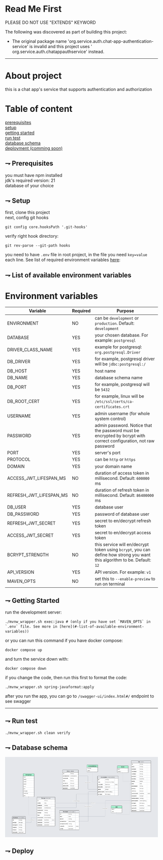 # Read Me First

PLEASE DO NOT USE "EXTENDS" KEYWORD

The following was discovered as part of building this project:

* The original package name 'org.service.auth.chat-app-authentication-service'
  is invalid and this project uses '
  org.service.auth.chatappauthservice' instead.

---

# About project

this is a chat app's service that supports authentication and authorization

# Table of content

[prerequisites](#-prerequisites)<br>
[setup](#-setup)<br>
[getting started](#-getting-started)<br>
[run test](#-run-test)<br>
[database schema](#-database-schema)<br>
[deployment (comming soon)](#-deploy)<br>

## ⇁ Prerequisites

you must have npm installed<br>
jdk's required version: 21<br>
database of your choice<br>

## ⇁ Setup

first, clone this project<br>
next, config git hooks<br>

```shell
git config core.hooksPath '.git-hooks'
```

verify right hook directory:

```shell
git rev-parse --git-path hooks
```

you need to have `.env` file in root project, in the file you need `key=value`
each line. See list of required
environment variables [here](#-list-of-available-environment-variables):<br>

## ⇁ List of available environment variables

# Environment variables

| Variable                | Required | Purpose                                                                                                                   |
|-------------------------|----------|---------------------------------------------------------------------------------------------------------------------------|
| ENVIRONMENT             | NO       | can be `development` or `production`. Default: `development`                                                              |
| DATABASE                | YES      | your chosen database. For example: `postgresql`                                                                           |
| DRIVER_CLASS_NAME       | YES      | example for postgresql: `org.postgresql.Driver`                                                                           |                                                                          
| DB_DRIVER               | YES      | for example, postgresql driver will be `jdbc:postgresql:/`                                                                |
| DB_HOST                 | YES      | host name                                                                                                                 |
| DB_NAME                 | YES      | database schema name                                                                                                      |
| DB_PORT                 | YES      | for example, postgresql will be `5432`                                                                                    |
| DB_ROOT_CERT            | YES      | for example, linux will be `/etc/ssl/certs/ca-certificates.crt`                                                           |
| USERNAME                | YES      | admin username (for whole system control)                                                                                 |
| PASSWORD                | YES      | admin password. Notice that the password must be encrypted by bcrypt with correct configuration, not raw password         |
| PORT                    | YES      | server's port                                                                                                             |
| PROTOCOL                | YES      | can be `http` or `https`                                                                                                  |
| DOMAIN                  | YES      | your domain name                                                                                                          |
| ACCESS_JWT_LIFESPAN_MS  | NO       | duration of access token in millisecond. Default: `600000` ms                                                             |
| REFRESH_JWT_LIFESPAN_MS | NO       | duration of refresh token in millisecond. Default: `86400000` ms                                                          |
| DB_USER                 | YES      | database user                                                                                                             |
| DB_PASSWORD             | YES      | password of database user                                                                                                 |
| REFRESH_JWT_SECRET      | YES      | secret to en/decrypt refresh token                                                                                        |
| ACCESS_JWT_SECRET       | YES      | secret to en/decrypt access token                                                                                         |
| BCRYPT_STRENGTH         | NO       | this service will en/decrypt token using `bcrypt`, you can define how strong you want this algorithm to be. Default: `12` |
| API_VERSION             | YES      | API version. For example: `v1`                                                                                            |                                                                                              
| MAVEN_OPTS              | NO       | set this to `--enable-preview` to run on terminal                                                                         |

## ⇁ Getting Started

run the development server:

```shell
./mvnw_wrapper.sh exec:java # (only if you have set `MAVEN_OPTS` in `.env` file. See more in [here](#-list-of-available-environment-variables))
```

or you can run this command if you have docker compose:

```shell
docker compose up
```

and turn the service down with:

```shell
docker compose down
```

if you change the code, then run this first to format the code:

```shell
./mvnw_wrapper.sh spring-javaformat:apply
```

after you run the app, you can go to `/swagger-ui/index.html#/` endpoint to see
swagger

---

## ⇁ Run test

```shell
./mvnw_wrapper.sh clean verify
```

## ⇁ Database schema

![Schema](./assets/db_schema.png)

## ⇁ Deploy